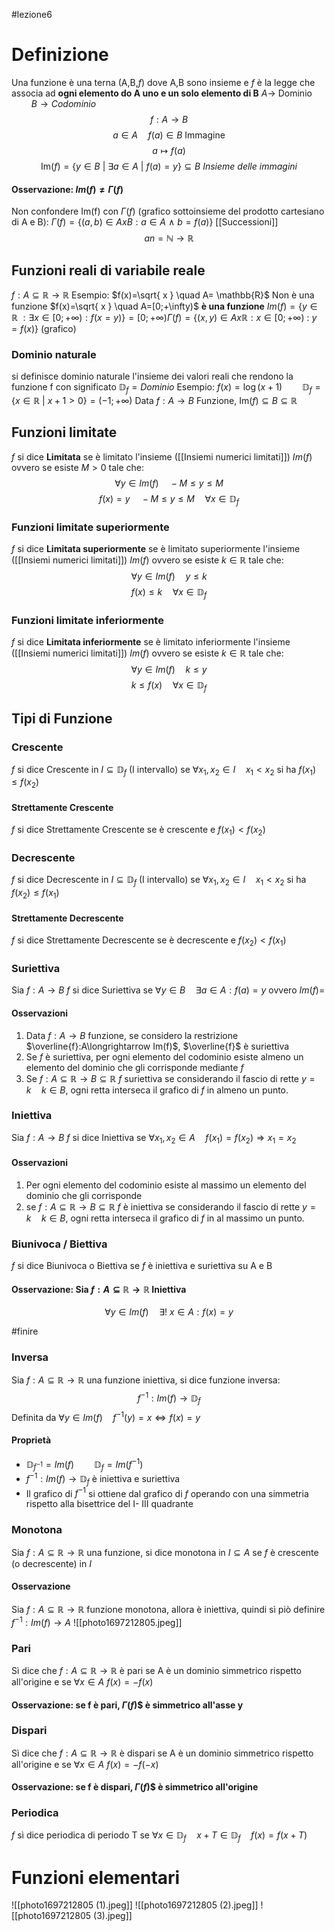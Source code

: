 #lezione6
# Definizione 
Una funzione è una terna (A,B,$f$) dove A,B sono insieme e $f$ è la legge che associa ad **ogni elemento do A uno e un solo elemento di B** 
$A \rightarrow$ Dominio $\qquad B \rightarrow Codominio$
$$f:A \longrightarrow B$$
$$a\in A \quad f(a)\in B \ \mathrm{Immagine}$$
$$a\mapsto f(a) $$
$$\mathrm{Im}(f)=\{y \in B\  |\  \exists a \in A \ |\ f(a)=y\}\subseteq B \ Insieme \ delle \ immagini$$
#### Osservazione: $Im(f) \not= \Gamma(f)$ 
Non confondere Im(f) con $\Gamma (f)$ (grafico sottoinsieme del prodotto cartesiano di A e B):
$\Gamma(f)=\{(a,b)\in AxB:a \in A\  \wedge\  b=f(a) \}$ 
[[Successioni]]
$$an= \mathbb{N} \longrightarrow \mathbb{R}$$
## Funzioni reali di variabile reale
$f: A \subseteq \mathbb{R} \longrightarrow \mathbb{R}$
Esempio:
$f(x)=\sqrt{ x } \quad A= \mathbb{R}$ Non è una funzione
$f(x)=\sqrt{ x } \quad A=[0;+\infty)$ **è una funzione**
$Im(f)=\{y \in \mathbb{R} \ : \exists x\in [0;+\infty):f(x=y)\}=[0;+\infty)$$\Gamma(f)=\{(x,y)\in Ax\mathbb{R}:x \in [0;+\infty)\  :\  y=f(x)\}$ (grafico)

### Dominio naturale
si definisce dominio naturale l'insieme dei valori reali che rendono la funzione f con significato 
$\mathbb{D}_{f}=Dominio$
Esempio: $f(x)=\log(x+1)\qquad \mathbb{D}_{f}=\{x \in \mathbb{R}\ |\ x+1>0\}=(-1;+\infty)$
Data $f:A \longrightarrow B$ Funzione, $\mathrm{Im}(f) \subseteq B \subseteq \mathbb{R}$
## Funzioni limitate
$f$ si dice **Limitata** se è limitato l'insieme ([[Insiemi numerici limitati]])  $Im(f)$ ovvero se esiste $M>0$ tale che:
$$\forall y \in Im(f) \quad -M \le y \le M $$	$$f(x)=y \quad -M \le y \le M\quad   \forall x \in \mathbb{D}_f$$
### Funzioni limitate superiormente
$f$ si dice **Limitata superiormente** se è limitato superiormente l'insieme ([[Insiemi numerici limitati]])  $Im(f)$ ovvero se esiste $k \in \mathbb{R}$  tale che:
$$\forall y \in Im(f) \quad y \le k $$
$$f(x)\le k \quad \forall x \in \mathbb{D}_f$$
### Funzioni limitate inferiormente
$f$ si dice **Limitata inferiormente** se è limitato inferiormente l'insieme ([[Insiemi numerici limitati]])  $Im(f)$ ovvero se esiste $k \in \mathbb{R}$  tale che:
$$\forall y \in Im(f) \quad k \le y $$
$$k\le f(x) \quad \forall x \in \mathbb{D}_f$$
## Tipi di Funzione

### Crescente
$f$ si dice Crescente in $I \subseteq \mathbb{D}_f$ (I intervallo) se $\forall x_1,x_2 \in I \quad x_1<x_2$ si ha $f(x_1) \le f(x_2)$
#### Strettamente Crescente
$f$ si dice Strettamente Crescente se è crescente e $f(x_1)<f(x_2)$
### Decrescente
$f$ si dice Decrescente in $I \subseteq \mathbb{D}_f$ (I intervallo) se $\forall x_1,x_2 \in I \quad x_1<x_2$ si ha $f(x_2) \le f(x_1)$
#### Strettamente Decrescente
$f$ si dice Strettamente Decrescente se è decrescente e $f(x_2)<f(x_1)$

### Suriettiva
Sia $f:A \longrightarrow B$ 
$f$ si dice Suriettiva se $\forall y \in B \quad \exists a \in A : f(a)=y$ ovvero $Im(f)=$
#### Osservazioni
1) Data $f:A\longrightarrow B$ funzione, se considero la restrizione $\overline{f}:A\longrightarrow Im(f)$, $\overline{f}$ è suriettiva
2) Se $f$ è suriettiva, per ogni elemento del codominio esiste almeno un elemento del dominio che gli corrisponde mediante $f$
3) Se $f: A \subseteq \mathbb{R} \rightarrow B \subseteq \mathbb{R}$ $f$ suriettiva se considerando il fascio di rette $y=k \quad k \in B$, ogni retta interseca il grafico di $f$ in almeno un punto.
### Iniettiva
Sia $f:A \longrightarrow B$ 
$f$ si dice Iniettiva se $\forall x_1,x_2 \in A \quad  f(x_1)=f(x_2) \Longrightarrow x_1=x_2$
#### Osservazioni
1) Per ogni elemento del codominio esiste al massimo un elemento del dominio che gli corrisponde
2) se $f:A \subseteq \mathbb{R} \longrightarrow B \subseteq \mathbb{R}$ $f$ è iniettiva se considerando il fascio di rette $y=k\quad k\in B$, ogni retta interseca il grafico di $f$ in al massimo un punto.
### Biunivoca / Biettiva 
$f$ si dice Biunivoca o Biettiva se $f$ è iniettiva e suriettiva su A e B
#### Osservazione: Sia $f:A \subseteq \mathbb{R}\longrightarrow \mathbb{R}$ Iniettiva
$$\forall y \in Im(f)\quad \exists ! \ x \in A : f(x)=y$$

#finire 

### Inversa
Sia $f:A \subseteq \mathbb{R} \longrightarrow \mathbb{R}$ una funzione iniettiva, si dice funzione inversa:
$$f^{-1}:Im(f)\longrightarrow \mathbb{D}_f$$
Definita da $\forall y \in Im(f) \quad f^{-1}(y)=x \iff f(x)=y$ 
#### Proprietà
- $\mathbb{D}_{f^{-1}}=Im(f) \qquad \mathbb{D}_f = Im(f^{-1})$ 
- $f^{-1}: Im(f)\longrightarrow \mathbb{D}_f$ è iniettiva e suriettiva
- Il grafico di $f^{-1}$ si ottiene dal grafico di $f$ operando  con una simmetria rispetto alla bisettrice del I- III quadrante
### Monotona
Sia $f: A \subseteq \mathbb{R} \longrightarrow \mathbb{R}$ una funzione, si dice monotona in $I \subseteq A$ se $f$ è crescente (o decrescente) in $I$
#### Osservazione 
Sia $f:A \subseteq \mathbb{R} \longrightarrow \mathbb{R}$ funzione monotona, allora è iniettiva, quindi sì piò definire $f^{-1}: Im(f)\longrightarrow A$ ![[photo1697212805.jpeg]]
### Pari
Sì dice che $f:A \subseteq \mathbb{R} \longrightarrow \mathbb{R}$ è pari se A è un dominio simmetrico rispetto all'origine e se $\forall x \in A$
$f(x)=-f(x)$
#### Osservazione: se f è pari, $\Gamma(f)$$ è simmetrico all'asse y
### Dispari
Sì dice che $f:A \subseteq \mathbb{R} \longrightarrow \mathbb{R}$ è dispari se A è un dominio simmetrico rispetto all'origine e se $\forall x \in A$
$f(x)=-f(-x)$
#### Osservazione: se f è dispari, $\Gamma(f)$$ è simmetrico all'origine 
### Periodica
$f$  sì dice   periodica di periodo T se $\forall x \in \mathbb{D}_{f} \quad x+T\in \mathbb{D}_{f} \quad f(x)=f(x+T)$

# Funzioni elementari
![[photo1697212805 (1).jpeg]]
![[photo1697212805 (2).jpeg]]
![[photo1697212805 (3).jpeg]]